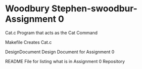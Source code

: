 # Woodbury Stephen-swoodbur-Assignment 0
Cat.c             Program that acts as the Cat Command

Makefile          Creates Cat.c

DesignDocument    Design Document for Assignment 0

README            File for listing what is in Assignment 0 Repository
